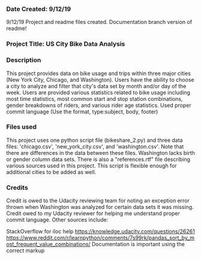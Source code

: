 ### Date Created: 9/12/19
9/12/19 Project and readme files created. Documentation branch version of readme!

### Project Title: US City Bike Data Analysis

### Description
This project provides data on bike usage and trips within three major cities (New York City, Chicago, and Washington).  Users have the ability to choose a city to analyze and filter that city's data set by month and/or day of the week. Users are provided various statistics related to bike usage including most time statistics, most common start and stop station combinations, gender breakdowns of riders, and various rider age statistics.
Used proper commit language (Use the format, type:subject, body, footer)  

### Files used
This project uses one python script file (bikeshare_2.py) and three data files: 'chicago.csv', 'new_york_city.csv', and 'washington.csv'. Note that there are differences in the data between these files. Washington lacks birth or gender column data sets. There is also a "references.rtf" file describing various sources used in this project. This script is flexible enough for additional cities to be added as well. 


### Credits
Credit is owed to the Udacity reviewing team for noting an exception error thrown when Washington was analyzed for certain data sets it was missing. 
Credit owed to my Udacity reviewer for helping me understand proper commit language. 
Other sources include: 

StackOverflow for iloc help
https://knowledge.udacity.com/questions/26261
https://www.reddit.com/r/learnpython/comments/7s99rk/pandas_sort_by_most_frequent_value_combinations/
Documentation is important using the correct markup
